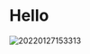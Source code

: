 # Hello
![20220127153313](https://user-images.githubusercontent.com/98515957/151317920-4992a107-9bd9-4d33-99b8-c37a78340c50.jpg)
